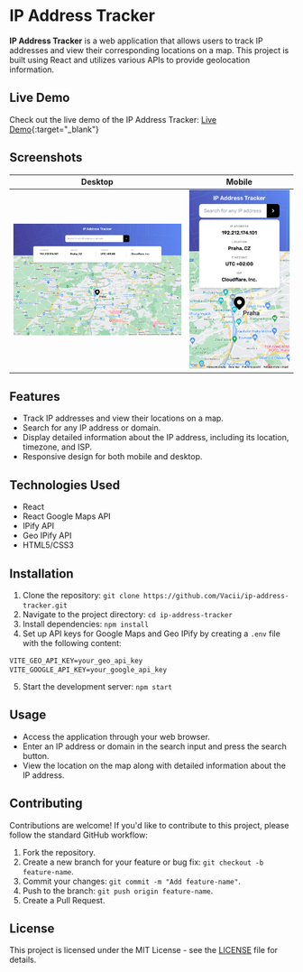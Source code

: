# IP Address Tracker

**IP Address Tracker** is a web application that allows users to track IP addresses and view their corresponding locations on a map. This project is built using React and utilizes various APIs to provide geolocation information.

## Live Demo

Check out the live demo of the IP Address Tracker: [Live Demo](https://vacii.github.io/ip-address-tracker/){:target="_blank"}

## Screenshots

|                       Desktop                       |                       Mobile                       |
| :-------------------------------------------------: | :------------------------------------------------: |
| ![Screenshot 1](screenshots/ip-tracker-desktop.png) | ![Screenshot 2](screenshots/ip-tracker-mobile.png) |

## Features

- Track IP addresses and view their locations on a map.
- Search for any IP address or domain.
- Display detailed information about the IP address, including its location, timezone, and ISP.
- Responsive design for both mobile and desktop.

## Technologies Used

- React
- React Google Maps API
- IPify API
- Geo IPify API
- HTML5/CSS3

## Installation

1. Clone the repository: `git clone https://github.com/Vacii/ip-address-tracker.git`
2. Navigate to the project directory: `cd ip-address-tracker`
3. Install dependencies: `npm install`
4. Set up API keys for Google Maps and Geo IPify by creating a `.env` file with the following content:

```
VITE_GEO_API_KEY=your_geo_api_key
VITE_GOOGLE_API_KEY=your_google_api_key
```

5. Start the development server: `npm start`

## Usage

- Access the application through your web browser.
- Enter an IP address or domain in the search input and press the search button.
- View the location on the map along with detailed information about the IP address.

## Contributing

Contributions are welcome! If you'd like to contribute to this project, please follow the standard GitHub workflow:

1. Fork the repository.
2. Create a new branch for your feature or bug fix: `git checkout -b feature-name`.
3. Commit your changes: `git commit -m "Add feature-name"`.
4. Push to the branch: `git push origin feature-name`.
5. Create a Pull Request.

## License

This project is licensed under the MIT License - see the [LICENSE](LICENSE) file for details.

